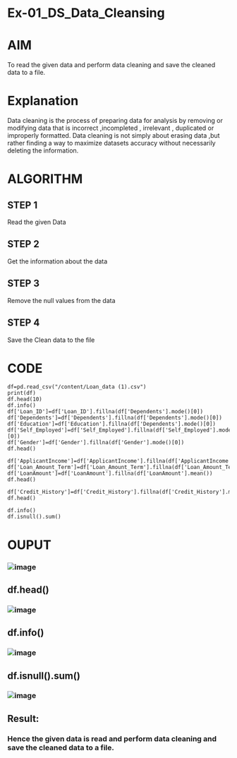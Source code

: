 # Ex-01_DS_Data_Cleansing
# AIM
To read the given data and perform data cleaning and save the cleaned data to a file.

# Explanation
Data cleaning is the process of preparing data for analysis by removing or modifying data that is incorrect ,incompleted , irrelevant , duplicated or improperly formatted. Data cleaning is not simply about erasing data ,but rather finding a way to maximize datasets accuracy without necessarily deleting the information.

# ALGORITHM
## STEP 1
Read the given Data

## STEP 2
Get the information about the data

## STEP 3
Remove the null values from the data

## STEP 4
Save the Clean data to the file

# CODE
```
df=pd.read_csv("/content/Loan_data (1).csv")
print(df)
df.head(10)
df.info()
df['Loan_ID']=df['Loan_ID'].fillna(df['Dependents'].mode()[0])
df['Dependents']=df['Dependents'].fillna(df['Dependents'].mode()[0])
df['Education']=df['Education'].fillna(df['Dependents'].mode()[0])
df['Self_Employed']=df['Self_Employed'].fillna(df['Self_Employed'].mode()[0])
df['Gender']=df['Gender'].fillna(df['Gender'].mode()[0])
df.head()

df['ApplicantIncome']=df['ApplicantIncome'].fillna(df['ApplicantIncome'].mean())
df['Loan_Amount_Term']=df['Loan_Amount_Term'].fillna(df['Loan_Amount_Term'].mean())
df['LoanAmount']=df['LoanAmount'].fillna(df['LoanAmount'].mean())
df.head()

df['Credit_History']=df['Credit_History'].fillna(df['Credit_History'].median())
df.head()

df.info()
df.isnull().sum()
```
# OUPUT
### ![image](https://user-images.githubusercontent.com/128350225/227574704-c04940a8-c955-4415-92b3-2648119ff954.png)
## df.head()
### ![image](https://user-images.githubusercontent.com/128350225/227574862-f25b54d9-4693-444e-81a5-fa752529df42.png)
## df.info()
### ![image](https://user-images.githubusercontent.com/128350225/227579055-321c991d-bb59-46d5-863e-898cb6997776.png)
## df.isnull().sum()
### ![image](https://user-images.githubusercontent.com/128350225/227575217-680a7e0f-503c-492f-8c4c-3254e4f58ea1.png)
## Result:
### Hence the given data is read and perform data cleaning and save the cleaned data to a file.
